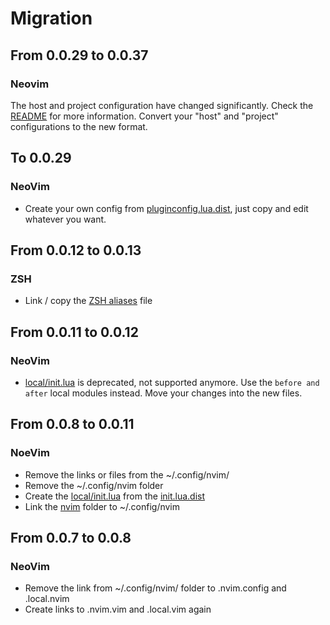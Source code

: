 # Migration

## From 0.0.29 to 0.0.37

### Neovim

The host and project configuration have changed significantly.
Check the [README](README.md) for more information.
Convert your "host" and "project" configurations to the new format.

## To 0.0.29

### NeoVim

- Create your own config from [pluginconfig.lua.dist](vim/dotfiles/.config/nvim/lua/local/pluginconfig.lua.dist), just
  copy and edit whatever you want.

## From 0.0.12 to 0.0.13

### ZSH

- Link / copy the [ZSH aliases](zsh/dotfiles/.aliases) file

## From 0.0.11 to 0.0.12

### NeoVim

- [local/init.lua](vim/dotfiles/.config/nvim/lua/local/init.lua) is deprecated, not supported anymore. Use the `before
  and after` local modules instead. Move your changes into the new files.

## From 0.0.8 to 0.0.11

### NoeVim

- Remove the links or files from the ~/.config/nvim/
- Remove the ~/.config/nvim folder
- Create the [local/init.lua](vim/dotfiles/.config/nvim/lua/local/init.lua) from the [init.lua.dist](vim/dotfiles/.config/nvim/lua/local/init.lua.dist)
- Link the [nvim](/vim/dotfiles/.config/nvim) folder to ~/.config/nvim

## From 0.0.7 to 0.0.8

### NeoVim

- Remove the link from ~/.config/nvim/ folder to .nvim.config and .local.nvim
- Create links to .nvim.vim and .local.vim again
